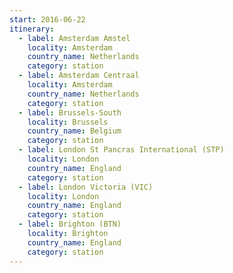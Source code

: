 ```yaml
---
start: 2016-06-22
itinerary:
  - label: Amsterdam Amstel
    locality: Amsterdam
    country_name: Netherlands
    category: station
  - label: Amsterdam Centraal
    locality: Amsterdam
    country_name: Netherlands
    category: station
  - label: Brussels-South
    locality: Brussels
    country_name: Belgium
    category: station
  - label: London St Pancras International (STP)
    locality: London
    country_name: England
    category: station
  - label: London Victoria (VIC)
    locality: London
    country_name: England
    category: station
  - label: Brighton (BTN)
    locality: Brighton
    country_name: England
    category: station
---
```

